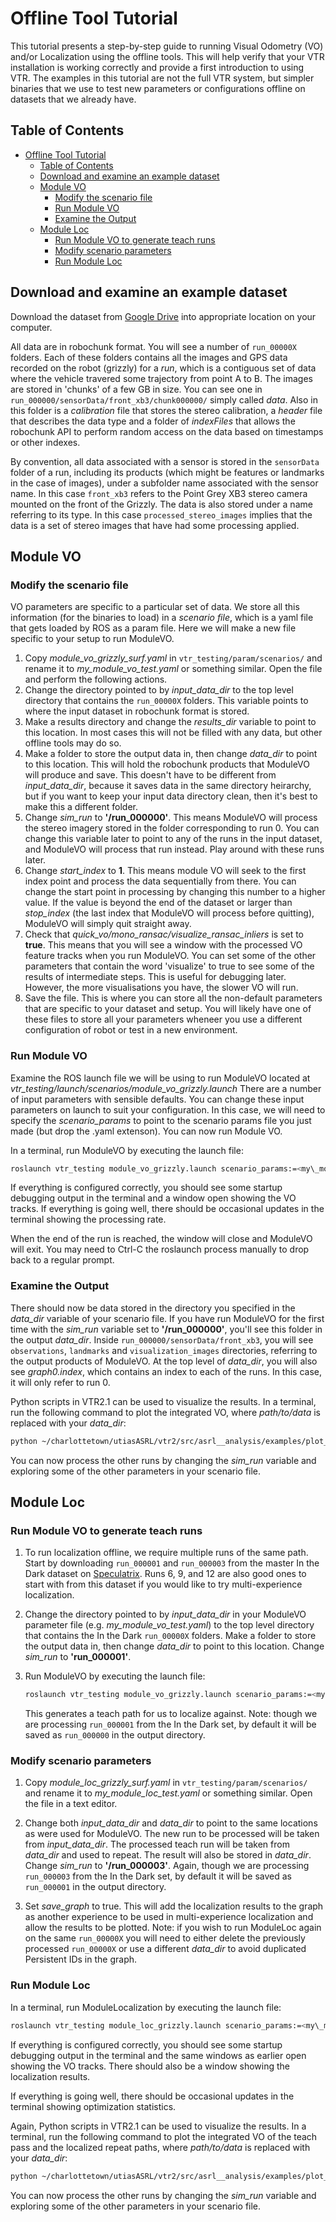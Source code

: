 # Offline Tool Tutorial

This tutorial presents a step-by-step guide to running Visual Odometry (VO) and/or Localization using the offline tools. This will help verify that your VTR installation is working correctly and provide a first introduction to using VTR. The examples in this tutorial are not the full VTR system, but simpler binaries that we use to test new parameters or configurations offline on datasets that we already have.

## Table of Contents

- [Offline Tool Tutorial](#offline-tool-tutorial)
  - [Table of Contents](#table-of-contents)
  - [Download and examine an example dataset](#download-and-examine-an-example-dataset)
  - [Module VO](#module-vo)
    - [Modify the scenario file](#modify-the-scenario-file)
    - [Run Module VO](#run-module-vo)
    - [Examine the Output](#examine-the-output)
  - [Module Loc](#module-loc)
    - [Run Module VO to generate teach runs](#run-module-vo-to-generate-teach-runs)
    - [Modify scenario parameters](#modify-scenario-parameters)
    - [Run Module Loc](#run-module-loc)

## Download and examine an example dataset

Download the dataset from [Google Drive](https://drive.google.com/drive/folders/1zc4E1iJfY9wrEWbWM25qi-Y4TPtxhGuz?usp=sharing) into appropriate location on your computer.

All data are in robochunk format. You will see a number of `run_00000X` folders. Each of these folders contains all the images and GPS data recorded on the robot (grizzly) for a _run_, which is a contiguous set of data where the vehicle travered some trajectory from point A to B. The images are stored in 'chunks' of a few GB in size. You can see one in `run_000000/sensorData/front_xb3/chunk000000/` simply called _data_. Also in this folder is a _calibration_ file that stores the stereo calibration, a _header_ file that describes the data type and a folder of _indexFiles_ that allows the robochunk API to perform random access on the data based on timestamps or other indexes.

By convention, all data associated with a sensor is stored in the `sensorData` folder of a run, including its products (which might be features or landmarks in the case of images), under a subfolder name associated with the sensor name. In this case `front_xb3` refers to the Point Grey XB3 stereo camera mounted on the front of the Grizzly. The data is also stored under a name referring to its type. In this case `processed_stereo_images` implies that the data is a set of stereo images that have had some processing applied.

## Module VO

### Modify the scenario file

VO parameters are specific to a particular set of data. We store all this information (for the binaries to load) in a _scenario file_, which is a yaml file that gets loaded by ROS as a param file. Here we will make a new file specific to your setup to run ModuleVO.

1. Copy _module\_vo\_grizzly\_surf.yaml_ in `vtr_testing/param/scenarios/` and rename it to _my\_module\_vo\_test.yaml_ or something similar. Open the file and perform the following actions.
2. Change the directory pointed to by _input\_data\_dir_ to the top level directory that contains the `run_00000X` folders. This variable points to where the input dataset in robochunk format is stored.
3. Make a results directory and change the _results_dir_ variable to point to this location. In most cases this will not be filled with any data, but other offline tools may do so.
4. Make a folder to store the output data in, then change _data\_dir_ to point to this location. This will hold the robochunk products that ModuleVO will produce and save. This doesn't have to be different from _input_data_dir_, because it saves data in the same directory heirarchy, but if you want to keep your input data directory clean, then it's best to make this a different folder.
5. Change _sim\_run_ to **'/run_000000'**. This means ModuleVO will process the stereo imagery stored in the folder corresponding to run 0. You can change this variable later to point to any of the runs in the input dataset, and ModuleVO will process that run instead. Play around with these runs later.
6. Change _start\_index_ to **1**. This means module VO will seek to the first index point and process the data sequentially from there. You can change the start point in processing by changing this number to a higher value. If the value is beyond the end of the dataset or larger than _stop\_index_ (the last index that ModuleVO will process before quitting), ModuleVO will simply quit straight away.
7. Check that _quick\_vo/mono\_ransac/visualize\_ransac\_inliers_ is set to **true**. This means that you will see a window with the processed VO feature tracks when you run ModuleVO. You can set some of the other parameters that contain the word 'visualize' to true to see some of the results of intermediate steps. This is useful for debugging later. However, the more visualisations you have, the slower VO will run.
8. Save the file. This is where you can store all the non-default parameters that are specific to your dataset and setup. You will likely have one of these files to store all your parameters wheneer you use a different configuration of robot or test in a new environment.

### Run Module VO

Examine the ROS launch file we will be using to run ModuleVO located at _vtr\_testing/launch/scenarios/module\_vo\_grizzly.launch_
There are a number of input parameters with sensible defaults. You can change these input parameters on launch to suit your configuration. In this case, we will need to specify the _scenario\_params_ to point to the scenario params file you just made (but drop the .yaml extenson). You can now run Module VO.

In a terminal, run ModuleVO by executing the launch file:

```bash
roslaunch vtr_testing module_vo_grizzly.launch scenario_params:=<my\_module\_vo\_test>
```

If everything is configured correctly, you should see some startup debugging output in the terminal and a window open showing the VO tracks. If everything is going well, there should be occasional updates in the terminal showing the processing rate.

When the end of the run is reached, the window will close and ModuleVO will exit. You may need to Ctrl-C the roslaunch process manually to drop back to a regular prompt.

### Examine the Output

There should now be data stored in the directory you specified in the _data\_dir_ variable of your scenario file.
If you have run ModuleVO for the first time with the _sim\_run_ variable set to **'/run_000000'**, you'll see this folder in the output _data\_dir_.
Inside `run_000000/sensorData/front_xb3`, you will see `observations`, `landmarks` and `visualization_images` directories, referring to the output products of ModuleVO.
At the top level of _data\_dir_, you will also see _graph0.index_, which contains an index to each of the runs. In this case, it will only refer to run 0.

Python scripts in VTR2.1 can be used to visualize the results.
In a terminal, run the following command to plot the integrated VO, where _path/to/data_ is replaced with your _data\_dir_:

```bash
python ~/charlottetown/utiasASRL/vtr2/src/asrl__analysis/examples/plot_vo.py -p /path/to/data
```

You can now process the other runs by changing the _sim\_run_ variable and exploring some of the other parameters in your scenario file.

## Module Loc

### Run Module VO to generate teach runs

1. To run localization offline, we require multiple runs of the same path.
   Start by downloading `run_000001` and `run_000003` from the master In the Dark dataset on [Speculatrix](http://192.168.42.2/das/ASRL/2016-In_The_Dark/master/).
   Runs 6, 9, and 12 are also good ones to start with from this dataset if you would like to try multi-experience localization.

2. Change the directory pointed to by _input\_data\_dir_ in your ModuleVO parameter file (e.g. _my\_module\_vo\_test.yaml_) to the top level directory that contains the In the Dark `run_00000X` folders.
   Make a folder to store the output data in, then change _data\_dir_ to point to this location.
   Change _sim\_run_ to **'run_000001'**.

3. Run ModuleVO by executing the launch file:

   ```bash
   roslaunch vtr_testing module_vo_grizzly.launch scenario_params:=<my\_module\_vo\_test>
   ```

   This generates a teach path for us to localize against.
   Note: though we are processing `run_000001` from the In the Dark set, by default it will be saved as `run_000000` in the output directory.

### Modify scenario parameters

1. Copy _module\_loc\_grizzly\_surf.yaml_ in `vtr_testing/param/scenarios/` and rename it to _my\_module\_loc\_test.yaml_ or something similar.
   Open the file in a text editor.

2. Change both _input\_data\_dir_ and _data\_dir_ to point to the same locations as were used for ModuleVO.
   The new run to be processed will be taken from _input\_data\_dir_.
   The processed teach run will be taken from _data\_dir_ and used to repeat.
   The result will also be stored in _data\_dir_.
   Change _sim\_run_ to **'/run_000003'**.
   Again, though we are processing `run_000003` from the In the Dark set, by default it will be saved as `run_000001` in the output directory.

3. Set _save\_graph_ to true.
   This will add the localization results to the graph as another experience to be used in multi-experience localization and allow the results to be plotted.
   Note: if you wish to run ModuleLoc again on the same `run_00000X` you will need to either delete the previously processed `run_00000X` or use a different _data\_dir_ to avoid duplicated Persistent IDs in the graph.

### Run Module Loc

In a terminal, run ModuleLocalization by executing the launch file:

```bash
roslaunch vtr_testing module_loc_grizzly.launch scenario_params:=<my\_module\_loc\_test>
```

If everything is configured correctly, you should see some startup debugging output in the terminal and the same windows as earlier open showing the VO tracks.
There should also be a window showing the localization results.

If everything is going well, there should be occasional updates in the terminal showing optimization statistics.

Again, Python scripts in VTR2.1 can be used to visualize the results.
In a terminal, run the following command to plot the integrated VO of the teach pass and the localized repeat paths, where _path/to/data_ is replaced with your _data\_dir_:

```bash
python ~/charlottetown/utiasASRL/vtr2/src/asrl__analysis/examples/plot_loc.py -g /path/to/data
```

You can now process the other runs by changing the _sim\_run_ variable and exploring some of the other parameters in your scenario file.